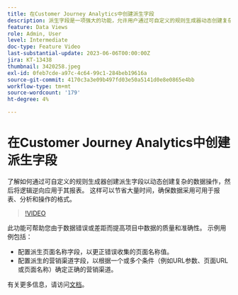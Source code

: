 ```yaml
---
title: 在Customer Journey Analytics中创建派生字段
description: 派生字段是一项强大的功能，允许用户通过可自定义的规则生成器动态创建复杂的数据操作，然后将逻辑逆向应用于其报表，从而节省大量时间确保数据采用可用于报表、分析和操作的格式。
feature: Data Views
role: Admin, User
level: Intermediate
doc-type: Feature Video
last-substantial-update: 2023-06-06T00:00:00Z
jira: KT-13438
thumbnail: 3420258.jpeg
exl-id: 0feb7cde-a97c-4c64-99c1-284beb19616a
source-git-commit: 4170c3a3e09b497fd03e50a5141d0e8e0865e4bb
workflow-type: tm+mt
source-wordcount: '179'
ht-degree: 4%

---
```


# 在Customer Journey Analytics中创建派生字段

了解如何通过可自定义的规则生成器创建派生字段以动态创建复杂的数据操作，然后将逻辑逆向应用于其报表。 这样可以节省大量时间，确保数据采用可用于报表、分析和操作的格式。

>[!VIDEO](https://video.tv.adobe.com/v/3420258/?learn=on)

此功能可帮助您由于数据错误或差距而提高项目中数据的质量和准确性。
示例用例包括：

* 配置派生页面名称字段，以更正错误收集的页面名称值。
* 配置派生的营销渠道字段，以根据一个或多个条件（例如URL参数、页面URL或页面名称）确定正确的营销渠道。

有关更多信息，请访问[文档](https://experienceleague.adobe.com/docs/analytics-platform/using/cja-dataviews/derived-fields.html?lang=zh-Hans)。
